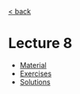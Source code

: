 [< back](../../README.md)

# Lecture 8

- [Material](material.md)
- [Exercises](exercises.md)
- [Solutions](solutions.md)